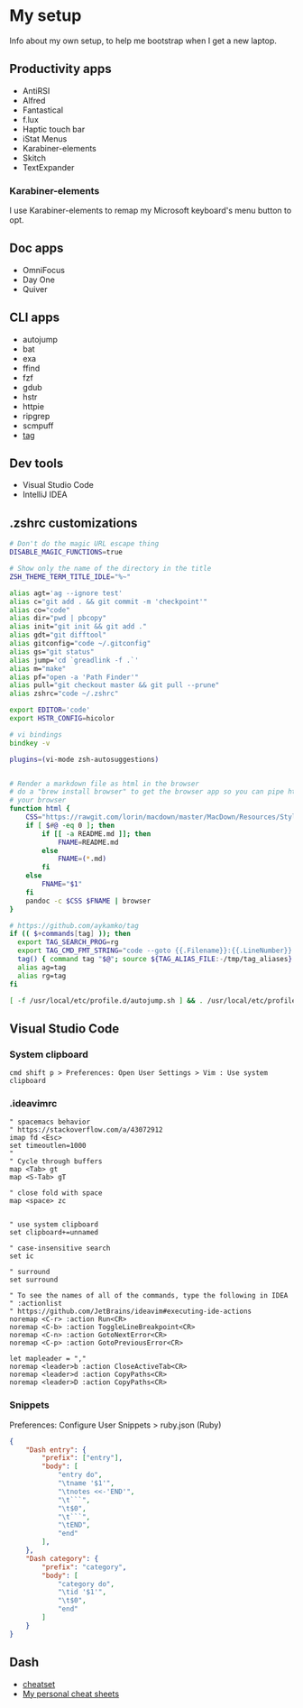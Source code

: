 # My setup

Info about my own setup, to help me bootstrap when I get a new laptop.

## Productivity apps

* AntiRSI
* Alfred
* Fantastical
* f.lux
* Haptic touch bar
* iStat Menus
* Karabiner-elements
* Skitch
* TextExpander

### Karabiner-elements

I use Karabiner-elements to remap my Microsoft keyboard's menu button to opt.


## Doc apps

* OmniFocus
* Day One
* Quiver

## CLI apps

* autojump
* bat
* exa
* ffind
* fzf
* gdub
* hstr
* httpie
* ripgrep
* scmpuff
* [tag](https://github.com/aykamko/tag)

## Dev tools

* Visual Studio Code
* IntelliJ IDEA

## .zshrc customizations

```zsh
# Don't do the magic URL escape thing
DISABLE_MAGIC_FUNCTIONS=true

# Show only the name of the directory in the title
ZSH_THEME_TERM_TITLE_IDLE="%~"

alias agt='ag --ignore test'
alias c="git add . && git commit -m 'checkpoint'"
alias co="code"
alias dir="pwd | pbcopy"
alias init="git init && git add ."
alias gdt="git difftool"
alias gitconfig="code ~/.gitconfig"
alias gs="git status"
alias jump='cd `greadlink -f .`'
alias m="make"
alias pf="open -a 'Path Finder'"
alias pull="git checkout master && git pull --prune"
alias zshrc="code ~/.zshrc"

export EDITOR='code'
export HSTR_CONFIG=hicolor

# vi bindings
bindkey -v

plugins=(vi-mode zsh-autosuggestions)


# Render a markdown file as html in the browser
# do a "brew install browser" to get the browser app so you can pipe html to
# your browser
function html {
    CSS="https://rawgit.com/lorin/macdown/master/MacDown/Resources/Styles/GitHub2.css"
    if [ $#@ -eq 0 ]; then
        if [[ -a README.md ]]; then
            FNAME=README.md
        else
            FNAME=(*.md)
        fi
    else
        FNAME="$1"
    fi
    pandoc -c $CSS $FNAME | browser
}

# https://github.com/aykamko/tag
if (( $+commands[tag] )); then
  export TAG_SEARCH_PROG=rg 
  export TAG_CMD_FMT_STRING="code --goto {{.Filename}}:{{.LineNumber}}:{{.ColumnNumber}}"
  tag() { command tag "$@"; source ${TAG_ALIAS_FILE:-/tmp/tag_aliases} 2>/dev/null }
  alias ag=tag
  alias rg=tag
fi

[ -f /usr/local/etc/profile.d/autojump.sh ] && . /usr/local/etc/profile.d/autojump.sh
```


## Visual Studio Code

### System clipboard

```
cmd shift p > Preferences: Open User Settings > Vim : Use system clipboard
```

###  .ideavimrc

```
" spacemacs behavior
" https://stackoverflow.com/a/43072912
imap fd <Esc>
set timeoutlen=1000
"
" Cycle through buffers
map <Tab> gt
map <S-Tab> gT

" close fold with space
map <space> zc


" use system clipboard
set clipboard+=unnamed

" case-insensitive search
set ic

" surround
set surround

" To see the names of all of the commands, type the following in IDEA
" :actionlist
" https://github.com/JetBrains/ideavim#executing-ide-actions
noremap <C-r> :action Run<CR>
noremap <C-b> :action ToggleLineBreakpoint<CR>
noremap <C-n> :action GotoNextError<CR>
noremap <C-p> :action GotoPreviousError<CR>

let mapleader = ","
noremap <leader>b :action CloseActiveTab<CR>
noremap <leader>d :action CopyPaths<CR>
noremap <leader>D :action CopyPaths<CR>
```


### Snippets

Preferences: Configure User Snippets > ruby.json (Ruby)


```json
{
	"Dash entry": {
		"prefix": ["entry"],
		"body": [
			"entry do",
			"\tname '$1'",
			"\tnotes <<-'END'",
			"\t```",
			"\t$0",
			"\t```",
			"\tEND",
			"end"
		],
	},
	"Dash category": {
		"prefix": "category",
		"body": [
			"category do",
			"\tid '$1'",
			"\t$0",
			"end"
		]
	}
}
```

## Dash

* [cheatset](https://github.com/Kapeli/cheatset)
* [My personal cheat sheets](https://github.com/lorin/cheat-sheets)
